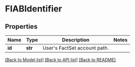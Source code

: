 # FIABIdentifier

## Properties
Name | Type | Description | Notes
------------ | ------------- | ------------- | -------------
**id** | **str** | User&#39;s FactSet account path. | 

[[Back to Model list]](../README.md#documentation-for-models) [[Back to API list]](../README.md#documentation-for-api-endpoints) [[Back to README]](../README.md)


